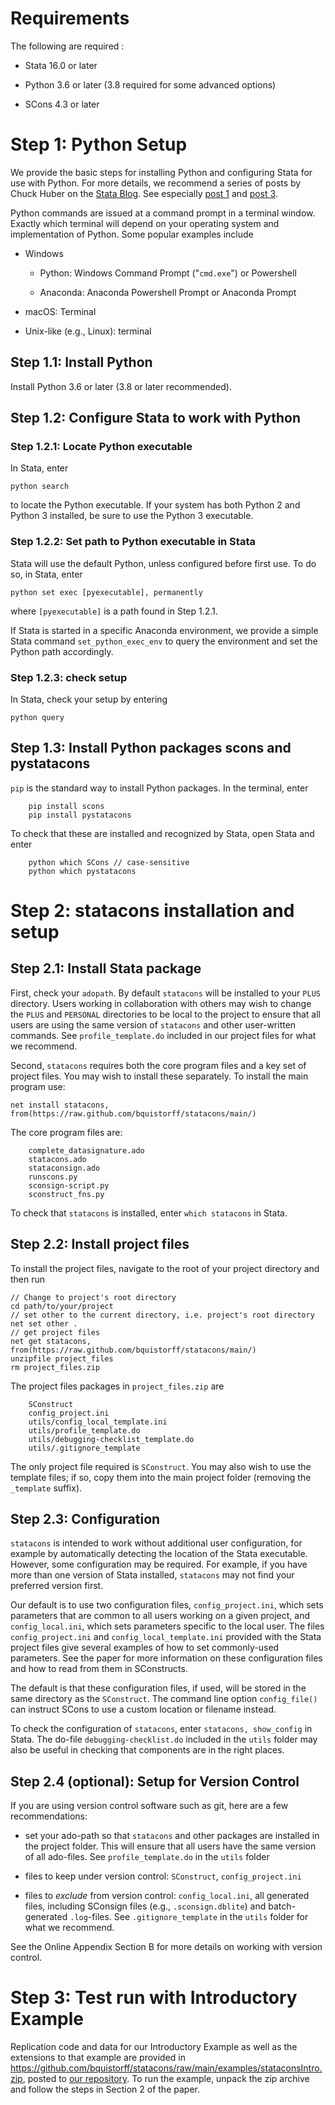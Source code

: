 # Requirements

The following are required :

-   Stata 16.0 or later

-   Python 3.6 or later (3.8 required for some advanced options)

-   SCons 4.3 or later

# Step 1: Python Setup

We provide the basic steps for installing Python and configuring Stata for use with Python. For more details, we recommend a series of posts by Chuck Huber on the [Stata
Blog](https://blog.stata.com/tag/python/). See especially  [post 1](https://blog.stata.com/2020/08/18/stata-python-integration-part-1-setting-up-stata-to-use-python/)  and [post 3](https://blog.stata.com/2020/09/01/stata-python-integration-part-3-how-to-install-python-packages/).

Python commands are issued at a command prompt in a terminal window.
Exactly which terminal will depend on your operating system and
implementation of Python. Some popular examples include

-   Windows

    -   Python: Windows Command Prompt ("`cmd.exe`") or Powershell

    -   Anaconda: Anaconda Powershell Prompt or Anaconda Prompt

-   macOS: Terminal

-   Unix-like (e.g., Linux): terminal

## Step 1.1: Install Python
Install Python 3.6 or later (3.8 or later recommended).

## Step 1.2: Configure Stata to work with Python

### Step 1.2.1: Locate Python executable

In Stata, enter

`python search`

to locate the Python executable. If your system has both Python 2 and
Python 3 installed, be sure to use the Python 3 executable.

### Step 1.2.2: Set path to Python executable in Stata

Stata will use the default Python, unless configured before first use.
To do so, in Stata, enter

`python set exec [pyexecutable], permanently`

where `[pyexecutable]` is a path found in Step 1.2.1.

If Stata is started in a specific Anaconda environment, we provide a
simple Stata command `set_python_exec_env` to query the environment and set the Python path
accordingly.

### Step 1.2.3: check setup

In Stata, check your setup by entering

`python query`

## Step 1.3: Install Python packages scons and pystatacons

`pip` is the standard way to install Python packages. In the terminal, enter

        pip install scons
        pip install pystatacons

To check that these are installed and recognized by Stata, open Stata
and enter

        python which SCons // case-sensitive
        python which pystatacons

# Step 2: statacons installation and setup

## Step 2.1: Install Stata package

First, check your `adopath`. By default `statacons` will be installed to your `PLUS` directory.
Users working in collaboration with others may wish to change the `PLUS` and `PERSONAL`
directories to be local to the project to ensure that all users are using the same version of `statacons` and other user-written commands. See `profile_template.do` included in our project files for what we recommend.

Second, `statacons` requires both the core program files and a key set of project
files. You may wish to install these separately. To install the main
program use:

    net install statacons, from(https://raw.github.com/bquistorff/statacons/main/)

The core program files are:

        complete_datasignature.ado
        statacons.ado
        stataconsign.ado
        runscons.py
        sconsign-script.py
        sconstruct_fns.py

To check that `statacons` is installed, enter `which statacons` in Stata.

## Step 2.2: Install project files

To install the project files, navigate to the root of your project
directory and then run

    // Change to project's root directory
    cd path/to/your/project
    // set other to the current directory, i.e. project's root directory
    net set other .
    // get project files
    net get statacons, from(https://raw.github.com/bquistorff/statacons/main/)
    unzipfile project_files
    rm project_files.zip

The project files packages in `project_files.zip` are

        SConstruct
        config_project.ini
        utils/config_local_template.ini
        utils/profile_template.do
        utils/debugging-checklist_template.do
        utils/.gitignore_template

The only project file required is `SConstruct`. You may also wish to use the template files; if so, copy them into the main project folder (removing
the `_template` suffix).

## Step 2.3: Configuration

`statacons` is intended to work without additional user configuration, for example by automatically detecting the location of the Stata executable.
However, some configuration may be required. For example, if you have more than one version of Stata installed, `statacons` may not find your preferred
version first.

Our default is to use two configuration files, `config_project.ini`, which sets parameters that are common to all users working on a given project, and `config_local.ini`, which sets parameters specific to the local user. The files `config_project.ini` and `config_local_template.ini` provided with
the Stata project files give several examples of how to set commonly-used parameters. See the paper for more information on these configuration files and how to read from them in SConstructs.

The default is that these configuration files, if used, will be stored in the same directory as the `SConstruct`. The command line option `config_file()`
can instruct SCons to use a custom location or filename instead.

To check the configuration of `statacons`, enter `statacons, show_config` in Stata. The do-file `debugging-checklist.do` included in the `utils` folder may also be useful in checking that components are in the right places.

## Step 2.4 (optional): Setup for Version Control

If you are using version control software such as git, here are a few recommendations:

-   set your ado-path so that `statacons` and other packages are installed in the project folder. This will ensure that all users have the same version of all ado-files. See `profile_template.do` in the `utils` folder

-   files to keep under version control: `SConstruct`, `config_project.ini`

-   files to *exclude* from version control: `config_local.ini`, all generated files, including SConsign files (e.g., `.sconsign.dblite`) and batch-generated `.log`-files. See `.gitignore_template` in the `utils` folder for what we recommend.

See the Online Appendix Section B for more details on working with version control.

# Step 3: Test run with Introductory Example

Replication code and data for our Introductory Example as well as the extensions to that example are provided in
<https://github.com/bquistorff/statacons/raw/main/examples/stataconsIntro.zip>,
posted to [our
repository](https://github.com/bquistorff/statacons). To run the example, unpack the zip archive and follow the steps in Section 2 of the paper.
